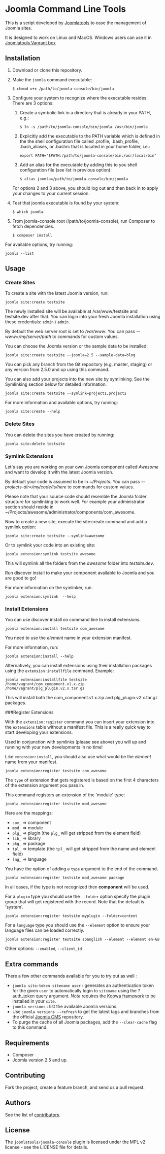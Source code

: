 Joomla Command Line Tools
=========================

This is a script developed by [Joomlatools](http://joomlatools.com) to ease the management of Joomla sites.

It is designed to work on Linux and MacOS. Windows users can use it in [Joomlatools Vagrant box](https://github.com/joomlatools/joomla-vagrant)

Installation
------------

1. Download or clone this repository.

1. Make the `joomla` command executable:

    `$ chmod u+x /path/to/joomla-console/bin/joomla`

1. Configure your system to recognize where the executable resides. There are 3 options:
    1. Create a symbolic link in a directory that is already in your PATH, e.g.:

        `$ ln -s /path/to/joomla-console/bin/joomla /usr/bin/joomla`

    1. Explicitly add the executable to the PATH variable which is defined in the the shell configuration file called .profile, .bash_profile, .bash_aliases, or .bashrc that is located in your home folder, i.e.:

        `export PATH="$PATH:/path/to/joomla-console/bin:/usr/local/bin"`

    1. Add an alias for the executable by adding this to you shell configuration file (see list in previous option):

        `$ alias joomla=/path/to/joomla-console/bin/joomla`

    For options 2 and 3 above, you should log out and then back in to apply your changes to your current session.

1. Test that joomla executable is found by your system:

    `$ which joomla`

1. From joomla-console root (/path/to/joomla-console), run Composer to fetch dependencies.

    `$ composer install`

For available options, try running:

    joomla --list
    
Usage 
-----

### Create Sites

To create a site with the latest Joomla version, run:

    joomla site:create testsite

The newly installed site will be available at /var/www/testsite and testsite.dev after that. You can login into your fresh Joomla installation using these credentials: `admin` / `admin`.

By default the web server root is set to _/var/www_. You can pass _--www=/my/server/path_ to commands for custom values.

You can choose the Joomla version or the sample data to be installed:

    joomla site:create testsite --joomla=2.5 --sample-data=blog

You can pick any branch from the Git repository (e.g. master, staging) or any version from 2.5.0 and up using this command.

You can also add your projects into the new site by symlinking. See the Symlinking section below for detailed information.

    joomla site:create testsite --symlink=project1,project2

For more information and available options, try running:

    joomla site:create --help

### Delete Sites

You can delete the sites you have created by running:

    joomla site:delete testsite

### Symlink Extensions

Let's say you are working on your own Joomla component called _Awesome_ and want to develop it with the latest Joomla version.

By default your code is assumed to be in _~/Projects_. You can pass _--projects-dir=/my/code/is/here_ to commands for custom values.

Please note that your source code should resemble the Joomla folder structure for symlinking to work well. For example your administrator section should reside in ~/Projects/awesome/administrator/components/com_awesome.

Now to create a new site, execute the site:create command and add a symlink option:

	joomla site:create testsite --symlink=awesome

Or to symlink your code into an existing site:

	joomla extension:symlink testsite awesome

This will symlink all the folders from the _awesome_ folder into _testsite.dev_.

Run discover install to make your component available to Joomla and you are good to go!

For more information on the symlinker, run:

	joomla extension:symlink  --help

### Install Extensions

You can use discover install on command line to install extensions.

	joomla extension:install testsite com_awesome

You need to use the _element_ name in your extension manifest.

For more information, run:

	joomla extension:install --help
	  
Alternatively, you can install extensions using their installation packages using the `extension:installfile` command. Example:

    joomla extension:installfile testsite /home/vagrant/com_component.v1.x.zip /home/vagrant/plg_plugin.v2.x.tar.gz
    
This will install both the com_component.v1.x.zip and plg_plugin.v2.x.tar.gz packages.

###Register Extensions

With the `extension:register` command you can insert your extension into the `extensions` table without a manifest file. This is a really quick way to start developing your extensions.

Used in conjunction with symlinks (please see above) you will up and running with your new developments in no time!

Like `extension:install`, you should also use what would be the _element_ name from your manifest.

    joomla extension:register testsite com_awesome

The `type` of extension that gets registered is based on the first 4 characters of the extension argument you pass in.

This command registers an extension of the 'module' type:

    joomla extension:register testsite mod_awesome

Here are the mappings:

* `com_` => component
* `mod_` => module
* `plg_` => plugin (the `plg_` will get stripped from the element field)
* `lib_` => library
* `pkg_` => package
* `tpl_` => template (the `tpl_` will get stripped from the name and element field)
* `lng_` => language

You have the option of adding a `type` argument to the end of the command.

    joomla extension:register testsite mod_awesome package

In all cases, if the type is not recognized then **component** will be used.

For a `plugin` type you should use the `--folder` option specify the plugin group that will get registered with the record. Note that the default is 'system'.

    joomla extension:register testsite myplugin --folder=content
    
For a `language` type you should use the `--element` option to ensure your language files can be loaded correctly. 

	joomla extension:register testsite spanglish --element --element en-GB 

Other options: `--enabled`, `--client_id`

## Extra commands

There a few other commands available for you to try out as well :

* `joomla site:token sitename user` : generates an authentication token for the given `user` to automatically login to `sitename` using the ?auth_token query argument. *Note* requires the [Koowa framework](https://github.com/joomlatools/koowa) to be installed in your `site`.
* `joomla versions` : list the available Joomla versions. 
 * Use `joomla versions --refresh` to get the latest tags and branches from the official [Joomla CMS](https://github.com/joomla/joomla-cms) repository.
 * To purge the cache of all Joomla packages, add the `--clear-cache` flag to this command.

## Requirements

* Composer
* Joomla version 2.5 and up.

## Contributing

Fork the project, create a feature branch, and send us a pull request.

## Authors

See the list of [contributors](https://github.com/joomlatools/joomla-console/contributors).

## License

The `joomlatools/joomla-console` plugin is licensed under the MPL v2 license - see the LICENSE file for details.
